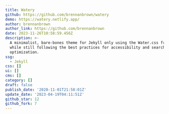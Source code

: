 ```yaml
---
title: Watery
github: https://github.com/brennanbrown/watery
demo: https://watery.netlify.app/
author: brennanbrown
author_link: https://github.com/brennanbrown
date: 2023-11-26T10:58:59.456Z
description: >-
  A minimalist, bare-bones theme for Jekyll only using the Water.css framework
  while still following the best practices for accessibility and search-engine
  optimization.
ssg:
  - Jekyll
css: []
ui: []
cms: []
category: []
draft: false
publish_date: '2020-11-01T21:58:01Z'
update_date: '2023-04-19T04:11:51Z'
github_star: 12
github_fork: 7
---
```

